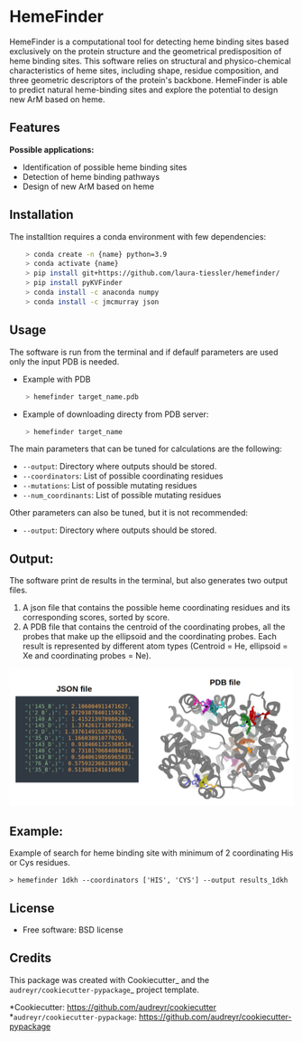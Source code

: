 HemeFinder
==========

HemeFinder is a computational tool for detecting heme binding sites based exclusively on the protein structure and the geometrical predisposition of heme binding sites. This software relies on structural and physico-chemical characteristics of heme sites, including shape, residue composition, and three geometric descriptors of the protein's backbone.  HemeFinder is able to predict natural heme-binding sites and explore the potential to design new ArM based on heme.


Features
--------

**Possible applications:**

* Identification of possible heme binding sites
* Detection of heme binding pathways
* Design of new ArM based on heme 

Installation
--------

The installtion requires a conda environment with few dependencies:

```bash
    > conda create -n {name} python=3.9
    > conda activate {name}
    > pip install git+https://github.com/laura-tiessler/hemefinder/
    > pip install pyKVFinder
    > conda install -c anaconda numpy 
    > conda install -c jmcmurray json
```


Usage
--------

The software is run from the terminal and if defaulf parameters are used only the input PDB is needed.

* Example with PDB
  
```bash
    > hemefinder target_name.pdb
```

* Example of downloading directy from PDB server:

```bash
    > hemefinder target_name
```

The main parameters that can be tuned for calculations are the following:

* `--output`: Directory where outputs should be stored. 
* `--coordinators`: List of possible coordinating residues
* `--mutations`: List of possible mutating residues
* `--num_coordinants`: List of possible mutating residues


Other parameters can also be tuned, but it is not recommended:

* `--output`: Directory where outputs should be stored. 


Output:
--------

The software print de results in the terminal, but also generates two output files. 

1. A json file that contains the possible heme coordinating residues and its corresponding scores, sorted by score. 
2. A PDB file that contains the centroid of the coordinating probes, all the probes that make up the ellipsoid and the coordinating probes. Each result is represented by different atom types (Centroid = He, ellipsoid = Xe and coordinating probes = Ne).

![Output](/docs/Tutorial_heme.png)

Example:
--------

Example of search for heme binding site with minimum of 2 coordinating His or Cys residues.

    > hemefinder 1dkh --coordinators ['HIS', 'CYS'] --output results_1dkh


License
--------

* Free software: BSD license

Credits
-------
This package was created with Cookiecutter_ and 
the `audreyr/cookiecutter-pypackage`_ project template.

*Cookiecutter: https://github.com/audreyr/cookiecutter
*`audreyr/cookiecutter-pypackage`: https://github.com/audreyr/cookiecutter-pypackage
